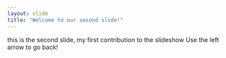 ```yaml
---
layout: slide
title: "Welcome to our second slide!"
---
```

this is the second slide, my first contribution to the slideshow
Use the left arrow to go back!
